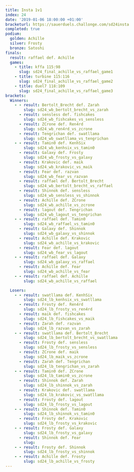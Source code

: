 ```yaml
---
title: Insta 1v1
index: 24
date: '2019-01-06 18:00:00 +01:00'
bracketurl: https://sauerduels.challonge.com/sd24insta
completed: true
podium:
  golden: Achille
  silver: Frosty
  bronze: Satoshi
finals:
  result: raffael def. Achille
  games:
    - title: kffa 115:98
      slug: sd24_final_achille_vs_raffael_game1
    - title: turbine 115:116
      slug: sd24_final_achille_vs_raffael_game2
    - title: duel7 118:109
      slug: sd24_final_achille_vs_raffael_game3
brackets:
  Winners:
    - - result: Bertolt_Brecht def. Zarah
        slug: sd24_wb_bertolt_brecht_vs_zarah
      - result: sensless def. fishcakes
        slug: sd24_wb_fishcakes_vs_sensless
      - result: ZCrone def. Ren4rd
        slug: sd24_wb_ren4rd_vs_zcrone
      - result: Tengrichan def. swatllama
        slug: sd24_wb_swatllama_vs_tengrichan
    - - result: Tamin0 def. KenhSix
        slug: sd24_wb_kenhsix_vs_tamin0
      - result: Galaxy def. Frosty
        slug: sd24_wb_frosty_vs_galaxy
      - result: Krakovic def. maik
        slug: sd24_wb_krakovic_vs_maik
      - result: Fear def. razvan
        slug: sd24_wb_fear_vs_razvan
      - result: raffael def. Bertolt_Brecht
        slug: sd24_wb_bertolt_brecht_vs_raffael
      - result: Shinnok def. sensless
        slug: sd24_wb_sensless_vs_shinnok
      - result: Achille def. ZCrone
        slug: sd24_wb_achille_vs_zcrone
      - result: lagout def. Tengrichan
        slug: sd24_wb_lagout_vs_tengrichan
    - - result: raffael def. Tamin0
        slug: sd24_wb_raffael_vs_tamin0
      - result: Galaxy def. Shinnok
        slug: sd24_wb_galaxy_vs_shinnok
      - result: Achille def. Krakovic
        slug: sd24_wb_achille_vs_krakovic
      - result: Fear def. lagout
        slug: sd24_wb_fear_vs_lagout
    - - result: raffael def. Galaxy
        slug: sd24_wb_galaxy_vs_raffael
      - result: Achille def. Fear
        slug: sd24_wb_achille_vs_fear
    - - result: raffael def. Achille
        slug: sd24_wb_achille_vs_raffael

  Losers:
    - - result: swatllama def. KenhSix
        slug: sd24_lb_kenhsix_vs_swatllama
      - result: Frosty def. Ren4rd
        slug: sd24_lb_frosty_vs_ren4rd
      - result: maik def. fishcakes
        slug: sd24_lb_fishcakes_vs_maik
      - result: Zarah def. razvan
        slug: sd24_lb_razvan_vs_zarah
    - - result: swatllama def. Bertolt_Brecht
        slug: sd24_lb_bertolt_brecht_vs_swatllama
      - result: Frosty def. sensless
        slug: sd24_lb_frosty_vs_sensless
      - result: ZCrone def. maik
        slug: sd24_lb_maik_vs_zcrone
      - result: Zarah def. Tengrichan
        slug: sd24_lb_tengrichan_vs_zarah
    - - result: Tamin0 def. ZCrone
        slug: sd24_lb_tamin0_vs_zcrone
      - result: Shinnok def. Zarah
        slug: sd24_lb_shinnok_vs_zarah
      - result: Krakovic def. swatllama
        slug: sd24_lb_krakovic_vs_swatllama
      - result: Frosty def. lagout
        slug: sd24_lb_frosty_vs_lagout
    - - result: Shinnok def. Tamin0
        slug: sd24_lb_shinnok_vs_tamin0
      - result: Frosty def. Krakovic
        slug: sd24_lb_frosty_vs_krakovic
    - - result: Frosty def. Galaxy
        slug: sd24_lb_frosty_vs_galaxy
      - result: Shinnok def. Fear
        slug: 
    - - result: Frosty def. Shinnok
        slug: sd24_lb_frosty_vs_shinnok
    - - result: Achille def. Frosty
        slug: sd24_lb_achille_vs_frosty
---
```

